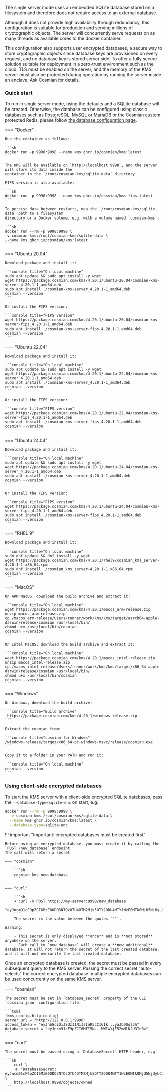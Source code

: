 The single server mode uses an embedded SQLite database stored on a filesystem and therefore does
not require access to an external database.

Although it does not provide high availability through redundancy, this configuration is suitable
for production and serving millions of cryptographic objects. The server will concurrently serve
requests on as many threads as available cores to the docker container.

This configuration also supports user encrypted databases, a secure way to store cryptographic
objects since database keys are provisioned on every request, and no database key is stored server
side. To offer a fully secure solution suitable for deployment in a zero-trust environment such as
the cloud, TLS must be enabled on the server, and the memory of the KMS server must also be
protected during operation by running the server inside an enclave. Ask Cosmian for details.

### Quick start

To run in single server mode, using the defaults and a SQLite database will be created. Otherwise,
the database can be configured using classic databases such as PostgreSQL, MySQL or MariaDB or the Cosmian custom protected Redis, please follow [the database configuration page](./database.md).

=== "Docker"

    Run the container as follows:

    ```sh
    docker run -p 9998:9998 --name kms ghcr.io/cosmian/kms:latest
    ```

    The KMS will be available on `http://localhost:9998`, and the server will store its data inside the
    container in the `/root/cosmian-kms/sqlite-data` directory.

    FIPS version is also available:

    ```sh
    docker run -p 9998:9998 --name kms ghcr.io/cosmian/kms-fips:latest
    ```

    To persist data between restarts, map the `/root/cosmian-kms/sqlite-data` path to a filesystem
    directory or a Docker volume, e.g. with a volume named `cosmian-kms`:

    ```sh
    docker run --rm -p 9998:9998 \
    -v cosmian-kms:/root/cosmian-kms/sqlite-data \
    --name kms ghcr.io/cosmian/kms:latest
    ```

=== "Ubuntu 20.04"

    Download package and install it:

    ```console title="On local machine"
    sudo apt update && sudo apt install -y wget
    wget https://package.cosmian.com/kms/4.20.1/ubuntu-20.04/cosmian-kms-server_4.20.1-1_amd64.deb
    sudo apt install ./cosmian-kms-server_4.20.1-1_amd64.deb
    cosmian --version
    ```

    Or install the FIPS version:

    ```console title="FIPS version"
    wget https://package.cosmian.com/kms/4.20.1/ubuntu-20.04/cosmian-kms-server-fips_4.20.1-1_amd64.deb
    sudo apt install ./cosmian-kms-server-fips_4.20.1-1_amd64.deb
    cosmian --version
    ```

=== "Ubuntu 22.04"

    Download package and install it:

    ```console title="On local machine"
    sudo apt update && sudo apt install -y wget
    wget https://package.cosmian.com/kms/4.20.1/ubuntu-22.04/cosmian-kms-server_4.20.1-1_amd64.deb
    sudo apt install ./cosmian-kms-server_4.20.1-1_amd64.deb
    cosmian --version
    ```

    Or install the FIPS version:

    ```console title="FIPS version"
    wget https://package.cosmian.com/kms/4.20.1/ubuntu-22.04/cosmian-kms-server-fips_4.20.1-1_amd64.deb
    sudo apt install ./cosmian-kms-server-fips_4.20.1-1_amd64.deb
    cosmian --version
    ```

=== "Ubuntu 24.04"

    Download package and install it:

    ```console title="On local machine"
    sudo apt update && sudo apt install -y wget
    wget https://package.cosmian.com/kms/4.20.1/ubuntu-24.04/cosmian-kms-server_4.20.1-1_amd64.deb
    sudo apt install ./cosmian-kms-server_4.20.1-1_amd64.deb
    cosmian --version
    ```

    Or install the FIPS version:

    ```console title="FIPS version"
    wget https://package.cosmian.com/kms/4.20.1/ubuntu-24.04/cosmian-kms-server-fips_4.20.1-1_amd64.deb
    sudo apt install ./cosmian-kms-server-fips_4.20.1-1_amd64.deb
    cosmian --version
    ```

=== "RHEL 9"

    Download package and install it:

    ```console title="On local machine"
    sudo dnf update && dnf install -y wget
    wget https://package.cosmian.com/kms/4.20.1/rhel9/cosmian_kms_server-4.20.1-1.x86_64.rpm
    sudo dnf install ./cosmian_kms_server-4.20.1-1.x86_64.rpm
    cosmian --version
    ```

=== "MacOS"

    On ARM MacOS, download the build archive and extract it:

    ```console title="On local machine"
    wget https://package.cosmian.com/kms/4.20.1/macos_arm-release.zip
    unzip macos_arm-release.zip
    cp /macos_arm-release/Users/runner/work/kms/kms/target/aarch64-apple-darwin/release/cosmian /usr/local/bin/
    chmod u+x /usr/local/bin/cosmian
    cosmian --version
    ```

    On Intel MacOS, download the build archive and extract it:

    ```console title="On local machine"
    wget https://package.cosmian.com/kms/4.20.1/macos_intel-release.zip
    unzip macos_intel-release.zip
    cp /macos_intel-release/Users/runner/work/kms/kms/target/x86_64-apple-darwin/release/cosmian /usr/local/bin/
    chmod u+x /usr/local/bin/cosmian
    cosmian --version
    ```

=== "Windows"

    On Windows, download the build archive:

    ```console title="Build archive"
     https://package.cosmian.com/kms/4.20.1/windows-release.zip
    ```

    Extract the cosmian from:

    ```console title="cosmian for Windows"
    /windows-release/target/x86_64-pc-windows-msvc/release/cosmian.exe
    ```

    Copy it to a folder in your PATH and run it:

    ```console title="On local machine"
    cosmian --version
    ```

### Using client-side encrypted databases

To start the KMS server with a client-side encrypted SQLite databases, pass the
`--database-type=sqlite-enc` on start, e.g.

```sh
docker run --rm -p 9998:9998 \
  -v cosmian-kms:/root/cosmian-kms/sqlite-data \
  --name kms ghcr.io/cosmian/kms:latest \
  --database-type=sqlite-enc
```

!!! important "Important: encrypted databases must be created first"

    Before using an encrypted database, you must create it by calling the `POST /new_database` endpoint.
    The call will return a secret

    === "cosmian"

        ```sh
        cosmian kms new-database
        ```

    === "curl"

        ```sh
        ➜ curl -X POST https://my-server:9998/new_database
        "eyJncm91cF9pZCI6MzE0ODQ3NTQzOTU4OTM2Mjk5OTY2ODU4MTY1NzE0MTk0MjU5NjUyLCJrZXkiOiIzZDAyNzg3YjUyZGY5OTYzNGNkOTVmM2QxODEyNDk4YTRiZWU1Nzc1NmM5NDI0NjdhZDI5ZTYxZjFmMmM0OWViIn0="%
        ```
        The secret is the value between the quotes `""`.

    Warning:

        - This secret is only displayed **once** and is **not stored** anywhere on the server.
        - Each call to `new_database` will create a **new additional** database. It will not return the secret of the last created database, and it will not overwrite the last created database.

Once an encrypted database is created, the secret must be passed in every subsequent query to the
KMS server.
Passing the correct secret "auto-selects" the correct encrypted database: multiple encrypted
databases can be used concurrently on the same KMS server.

=== "cosmian"

    The secret must be set in `database_secret` property of the CLI `cosmian.json` configuration file.

    ```toml
    [kms_config.http_config]
    server_url = "http://127.0.0.1:9990"
    access_token = "eyJhbGciOiJSUzI1NiIsInR5cCI6Ik...yaJbDDql3A"
    database_secret = "eyJncm91cF9pZCI6MTI5N...MWIwYjE5ZmNlN2U3In0="
    ```

=== "curl"

    The secret must be passed using a `DatabaseSecret` HTTP header, e.g.

    ```sh
        curl \
        -H "DatabaseSecret: eyJncm91cF9pZCI6MzE0ODQ3NTQzOTU4OTM2Mjk5OTY2ODU4MTY1NzE0MTk0MjU5NjUyLCJrZXkiOiIzZDAyNzg3YjUyZGY5OTYzNGNkOTVmM2QxODEyNDk4YTRiZWU1Nzc1NmM5NDI0NjdhZDI5ZTYxZjFmMmM0OWViIn0=" \
        http://localhost:9998/objects/owned
    ```
